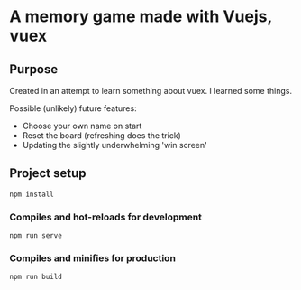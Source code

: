 # A memory game made with Vuejs, vuex

## Purpose

Created in an attempt to learn something about vuex. I learned some things. 

Possible (unlikely) future features:
* Choose your own name on start
* Reset the board (refreshing does the trick)
* Updating the slightly underwhelming 'win screen'

## Project setup
```
npm install
```

### Compiles and hot-reloads for development
```
npm run serve
```

### Compiles and minifies for production
```
npm run build
```
